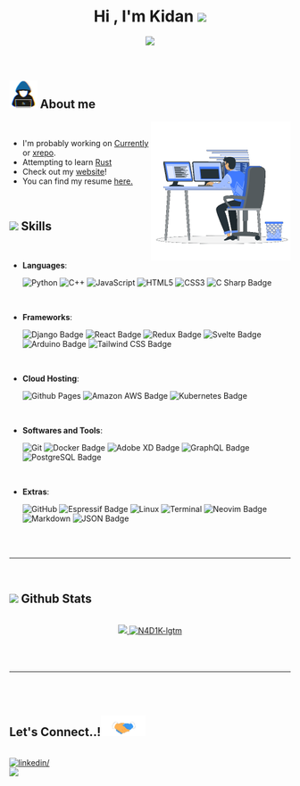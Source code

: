 <h1 align="center"><b>Hi , I'm Kidan </b><img src="https://media.giphy.com/media/hvRJCLFzcasrR4ia7z/giphy.gif" width="35"></h1>

<p align="center">
  <a href="https://github.com/DenverCoder1/readme-typing-svg"><img src="https://readme-typing-svg.herokuapp.com?font=Time+New+Roman&color=cyan&size=25&center=true&vCenter=true&width=600&height=100&lines=Aspiring+Software+Engineer;Computer+Science+Student+at+UNH;Main+Developer+@CurrentlyInc;Class+of+2027;Self-Motivated+Learner+and+Hobbyist"></a>
</p>

<br>

## <picture><img src = "https://github.com/0xAbdulKhalid/0xAbdulKhalid/raw/main/assets/mdImages/about_me.gif" width = 50px></picture> **About me**

<picture> <img align="right" src="https://github.com/0xAbdulKhalid/0xAbdulKhalid/raw/main/assets/mdImages/Right_Side.gif" width = 250px></picture>

<br>

- I'm probably working on [Currently](https://www.github.com/CurrentlyInc) or [xrepo](https://github.com/N4D1K-lgtm/xrepo).
- Attempting to learn [Rust](https://www.rust-lang.org)
- Check out my [website](https://www.kidannelson.com)!
- You can find my resume [here.](https://read.cv/kidan)

<br>

## <img src="https://media2.giphy.com/media/QssGEmpkyEOhBCb7e1/giphy.gif?cid=ecf05e47a0n3gi1bfqntqmob8g9aid1oyj2wr3ds3mg700bl&rid=giphy.gif" width ="25"><b> Skills</b>

<p align="center">

<br>

- **Languages**:
  
  ![Python](https://img.shields.io/badge/Python%20-%2314354C.svg?style=for-the-badge&logo=python&logoColor=white)
  ![C++](https://img.shields.io/badge/C++%20-%2300599C.svg?style=for-the-badge&logo=c%2B%2B&logoColor=white)
  ![JavaScript](https://img.shields.io/badge/JavaScript%20-%23F7DF1E.svg?style=for-the-badge&logo=javascript&logoColor=black)
  ![HTML5](https://img.shields.io/badge/HTML5%20-%23E34F26.svg?style=for-the-badge&logo=html5&logoColor=white)
  ![CSS3](https://img.shields.io/badge/CSS%20-%231572B6.svg?style=for-the-badge&logo=css3&logoColor=white)
  ![C Sharp Badge](https://img.shields.io/badge/C%20Sharp-239120?logo=csharp&logoColor=fff&style=for-the-badge)
  
<br>   
    
- **Frameworks**:
  
  ![Django Badge](https://img.shields.io/badge/Django-092E20?logo=django&logoColor=fff&style=for-the-badge)
  ![React Badge](https://img.shields.io/badge/React-61DAFB?logo=react&logoColor=000&style=for-the-badge)
  ![Redux Badge](https://img.shields.io/badge/Redux-764ABC?logo=redux&logoColor=fff&style=for-the-badge)
  ![Svelte Badge](https://img.shields.io/badge/Svelte-FF3E00?logo=svelte&logoColor=fff&style=for-the-badge)
  ![Arduino Badge](https://img.shields.io/badge/Arduino-00979D?logo=arduino&logoColor=fff&style=for-the-badge)
  ![Tailwind CSS Badge](https://img.shields.io/badge/Tailwind%20CSS-06B6D4?logo=tailwindcss&logoColor=fff&style=for-the-badge)

<br>

- **Cloud Hosting**:

  ![Github Pages](https://img.shields.io/badge/GitHub%20Pages-%23327FC7.svg?style=for-the-badge&logo=github&logoColor=white)
  ![Amazon AWS Badge](https://img.shields.io/badge/Amazon%20AWS-232F3E?logo=amazonaws&logoColor=fff&style=for-the-badge)
  ![Kubernetes Badge](https://img.shields.io/badge/Kubernetes-326CE5?logo=kubernetes&logoColor=fff&style=for-the-badge)

<br>

- **Softwares and Tools**:
  
  ![Git](https://img.shields.io/badge/git-%23F05033.svg?style=for-the-badge&logo=git&logoColor=white)
  ![Docker Badge](https://img.shields.io/badge/Docker-2496ED?logo=docker&logoColor=fff&style=for-the-badge)
  ![Adobe XD Badge](https://img.shields.io/badge/Adobe%20XD-FF61F6?logo=adobexd&logoColor=fff&style=for-the-badge)
  ![GraphQL Badge](https://img.shields.io/badge/GraphQL-E10098?logo=graphql&logoColor=fff&style=for-the-badge)
  ![PostgreSQL Badge](https://img.shields.io/badge/PostgreSQL-4169E1?logo=postgresql&logoColor=fff&style=for-the-badge)
  
<br>

- **Extras**:
  
  ![GitHub](https://img.shields.io/badge/github-%23121011.svg?style=for-the-badge&logo=github&logoColor=white)
  ![Espressif Badge](https://img.shields.io/badge/Espressif-E7352C?logo=espressif&logoColor=fff&style=for-the-badge)
  ![Linux](https://img.shields.io/badge/Linux-FCC624?style=for-the-badge&logo=linux&logoColor=black)
  ![Terminal](https://img.shields.io/badge/Terminal-%23054020?style=for-the-badge&logo=gnu-bash&logoColor=white)
  ![Neovim Badge](https://img.shields.io/badge/Neovim-57A143?logo=neovim&logoColor=fff&style=for-the-badge)
  ![Markdown](https://img.shields.io/badge/markdown-%23000000.svg?style=for-the-badge&logo=markdown&logoColor=white)
  ![JSON Badge](https://img.shields.io/badge/JSON-000?logo=json&logoColor=fff&style=for-the-badge)
  
</p>

<br>
<br>

---

<br>

## <img src="https://media.giphy.com/media/iY8CRBdQXODJSCERIr/giphy.gif" width="35"><b> Github Stats </b>

<br>

<div align="center">

<a href="https://github.com/N4D1K-lgtm/">
  <img src="https://github-readme-stats.vercel.app/api?username=N4D1K-lgtm&include_all_commits=true&count_private=true&show_icons=true&line_height=20&title_color=7A7ADB&icon_color=2234AE&text_color=D3D3D3&bg_color=0,000000,130F40" width="450"/>
  <img src="https://github-readme-stats.vercel.app/api/top-langs?username=N4D1K-lgtm&show_icons=true&locale=en&layout=compact&line_height=20&title_color=7A7ADB&icon_color=2234AE&text_color=D3D3D3&bg_color=0,000000,130F40" width="375"  alt="N4D1K-lgtm"/>

</a>
</div>

<br>
<br>
<br>

---

<br>
<br>

## <b> Let's Connect..!</b><img src="https://github.com/0xAbdulKhalid/0xAbdulKhalid/raw/main/assets/mdImages/handshake.gif" width ="80">

<br>
<div align='left'>

<a href="www.linkedin.com/in/kidannelson" target="_blank">
<img src="https://img.shields.io/badge/linkedin:  Kidan Nelson-%2300acee.svg?color=405DE6&style=for-the-badge&logo=linkedin&logoColor=white" alt=linkedin/>
</a>

<br>

<a href="mailto:nelsonkidan@gmail.com" target="_blank">
<img src="https://img.shields.io/badge/gmail:nelsonkidan-%23EA4335.svg?style=for-the-badge&logo=gmail&logoColor=white" t=mail/>
</a>

</div>
